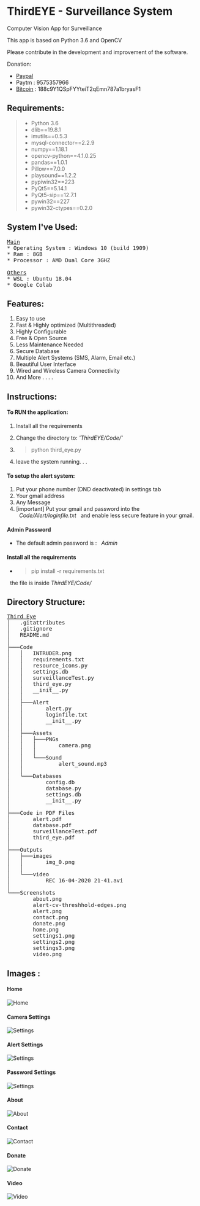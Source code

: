 # __ThirdEYE - Surveillance System__
Computer Vision App for Surveillance  

This app is based on Python 3.6 and OpenCV

Please contribute in the development and improvement  of the software. 

Donation: 
* [Paypal](www.paypal.me/vikaspatelp83)
* Paytm : 9575357966
* [Bitcoin](https://vikaspatelp83.bitcoinwallet.com/) : 188c9Y1QSpFYYteiT2qEmn787a1bryasF1

## Requirements:  
>* Python 3.6  
>* dlib==19.8.1  
>* imutils==0.5.3
>* mysql-connector==2.2.9
>* numpy==1.18.1
>* opencv-python==4.1.0.25
>* pandas==1.0.1
>* Pillow==7.0.0
>* playsound==1.2.2
>* pypiwin32==223
>* PyQt5==5.14.1
>* PyQt5-sip==12.7.1
>* pywin32==227
>* pywin32-ctypes==0.2.0

## System I've Used:
<pre>
<u>Main</u>
* Operating System : Windows 10 (build 1909)
* Ram : 8GB
* Processor : AMD Dual Core 3GHZ
  
<u>Others</u>
* WSL : Ubuntu 18.04
* Google Colab
</pre>
  
## Features:   
1.  Easy to use
2.  Fast & Highly optimized (Multithreaded)
3.  Highly Configurable
4.  Free & Open Source
5.  Less Maintenance Needed
6.  Secure Database
7.  Multiple Alert Systems (SMS, Alarm, Email etc.)
8.  Beautiful User Interface
9.  Wired and Wireless Camera Connectivity
10. And More . . . .  

## Instructions:  
#### To RUN the application:  
1. Install all the requirements

2. Change the directory to: <i>'ThirdEYE/Code/'</i>
3. > python  third_eye.py
4. leave the system running. . .
   
#### To setup the alert system:
1. Put your phone number (DND deactivated) in settings tab
2. Your gmail address
3. Any Message
4. [important] Put your gmail and password into the      &nbsp;&nbsp;<i>Code/Alert/loginfile.txt</i> &nbsp;&nbsp;and enable less secure feature in your gmail.
   
#### Admin Password
* The default admin password is : &nbsp;&nbsp;<i>Admin</i>  
  
#### Install all the requirements 
* > pip install -r requirements.txt  

&nbsp;&nbsp;the file is inside <i>ThirdEYE/Code/</i>
  

## Directory Structure:   
<pre>
<u>Third Eye</u>
│   .gitattributes
│   .gitignore
│   README.md
│
├───Code
│   │   INTRUDER.png
│   │   requirements.txt
│   │   resource_icons.py
│   │   settings.db
│   │   surveillanceTest.py
│   │   third_eye.py
│   │   __init__.py
│   │
│   ├───Alert
│   │       alert.py
│   │       loginfile.txt
│   │       __init__.py
│   │
│   ├───Assets
│   │   ├───PNGs
│   │   │       camera.png
│   │   │
│   │   └───Sound
│   │           alert_sound.mp3
│   │
│   └───Databases
│           config.db
│           database.py
│           settings.db
│           __init__.py
│
├───Code in PDF Files
│       alert.pdf
│       database.pdf
│       surveillanceTest.pdf
│       third_eye.pdf
│
├───Outputs
│   ├───images
│   │       img_0.png
│   │
│   └───video
│           REC 16-04-2020 21-41.avi
│
└───Screenshots
        about.png
        alert-cv-threshhold-edges.png
        alert.png
        contact.png
        donate.png
        home.png
        settings1.png
        settings2.png
        settings3.png
        video.png</pre>


## Images : 
#### Home 
![Home](Screenshots/home.png)

#### Camera Settings 
![Settings](Screenshots/settings1.png)

#### Alert Settings 
![Settings](Screenshots/settings2.png)

#### Password Settings 
![Settings](Screenshots/settings3.png)

#### About
![About](Screenshots/about.png)

#### Contact 
![Contact](Screenshots/contact.png)

#### Donate 
![Donate](Screenshots/donate.png)

#### Video
![Video](Screenshots/video.png)
